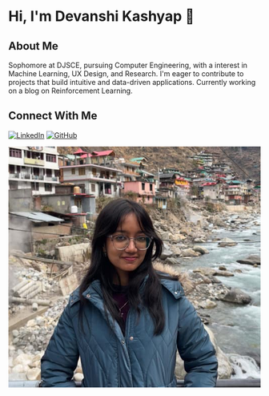 # Hi, I'm Devanshi Kashyap 👋

## About Me
Sophomore at DJSCE, pursuing Computer Engineering, with a interest in Machine Learning, UX Design, and Research. I'm eager to contribute to projects that build intuitive and data-driven applications. Currently working on a blog on Reinforcement Learning.

## Connect With Me
[![LinkedIn](https://img.shields.io/badge/LinkedIn-0077B5?style=for-the-badge&logo=linkedin&logoColor=white)](https://www.linkedin.com/in/devanshi-kashyap-19kd/)
[![GitHub](https://img.shields.io/badge/GitHub-100000?style=for-the-badge&logo=github&logoColor=white)](https://github.com/purplecat19)

<img src="../images/introduction/devanshi.png" alt="Devanshi Kashyap">